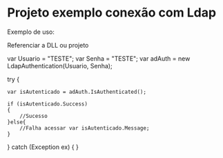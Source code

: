 # Projeto exemplo conexão com Ldap

Exemplo de uso:

Referenciar a DLL ou projeto

var Usuario = "TESTE";
var Senha = "TESTE";
var adAuth = new LdapAuthentication(Usuario, Senha);

try
{
 
	var isAutenticado = adAuth.IsAuthenticated();
	
	if (isAutenticado.Success)
	{
		//Sucesso
	}else{
		//Falha acessar var isAutenticado.Message;
	}
}
catch (Exception ex)
{
}